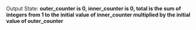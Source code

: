 Output State: **outer_counter is 0, inner_counter is 0, total is the sum of integers from 1 to the initial value of inner_counter multiplied by the initial value of outer_counter**